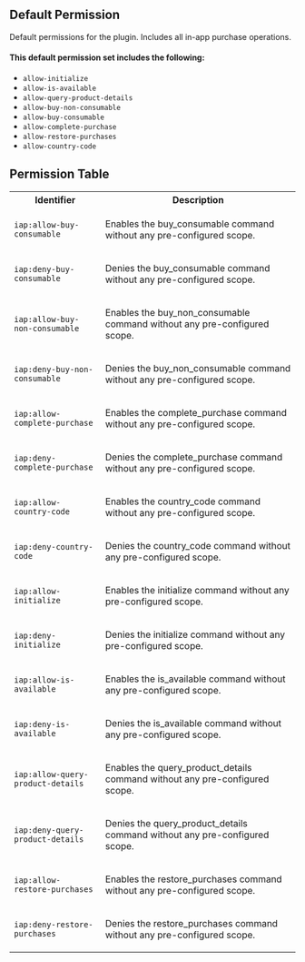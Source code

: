 ## Default Permission

Default permissions for the plugin. Includes all in-app purchase operations.

#### This default permission set includes the following:

- `allow-initialize`
- `allow-is-available`
- `allow-query-product-details`
- `allow-buy-non-consumable`
- `allow-buy-consumable`
- `allow-complete-purchase`
- `allow-restore-purchases`
- `allow-country-code`

## Permission Table

<table>
<tr>
<th>Identifier</th>
<th>Description</th>
</tr>


<tr>
<td>

`iap:allow-buy-consumable`

</td>
<td>

Enables the buy_consumable command without any pre-configured scope.

</td>
</tr>

<tr>
<td>

`iap:deny-buy-consumable`

</td>
<td>

Denies the buy_consumable command without any pre-configured scope.

</td>
</tr>

<tr>
<td>

`iap:allow-buy-non-consumable`

</td>
<td>

Enables the buy_non_consumable command without any pre-configured scope.

</td>
</tr>

<tr>
<td>

`iap:deny-buy-non-consumable`

</td>
<td>

Denies the buy_non_consumable command without any pre-configured scope.

</td>
</tr>

<tr>
<td>

`iap:allow-complete-purchase`

</td>
<td>

Enables the complete_purchase command without any pre-configured scope.

</td>
</tr>

<tr>
<td>

`iap:deny-complete-purchase`

</td>
<td>

Denies the complete_purchase command without any pre-configured scope.

</td>
</tr>

<tr>
<td>

`iap:allow-country-code`

</td>
<td>

Enables the country_code command without any pre-configured scope.

</td>
</tr>

<tr>
<td>

`iap:deny-country-code`

</td>
<td>

Denies the country_code command without any pre-configured scope.

</td>
</tr>

<tr>
<td>

`iap:allow-initialize`

</td>
<td>

Enables the initialize command without any pre-configured scope.

</td>
</tr>

<tr>
<td>

`iap:deny-initialize`

</td>
<td>

Denies the initialize command without any pre-configured scope.

</td>
</tr>

<tr>
<td>

`iap:allow-is-available`

</td>
<td>

Enables the is_available command without any pre-configured scope.

</td>
</tr>

<tr>
<td>

`iap:deny-is-available`

</td>
<td>

Denies the is_available command without any pre-configured scope.

</td>
</tr>

<tr>
<td>

`iap:allow-query-product-details`

</td>
<td>

Enables the query_product_details command without any pre-configured scope.

</td>
</tr>

<tr>
<td>

`iap:deny-query-product-details`

</td>
<td>

Denies the query_product_details command without any pre-configured scope.

</td>
</tr>

<tr>
<td>

`iap:allow-restore-purchases`

</td>
<td>

Enables the restore_purchases command without any pre-configured scope.

</td>
</tr>

<tr>
<td>

`iap:deny-restore-purchases`

</td>
<td>

Denies the restore_purchases command without any pre-configured scope.

</td>
</tr>
</table>
